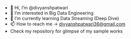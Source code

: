 - 👋 Hi, I’m @divyanshpatwari
- 👀 I’m interested in Big Data Engineering
- 🌱 I’m currently learning Data Streaming (Deep Dive)
- 📫 How to reach me -> divyanshpatwari36@gmail.com
- Check my repository for glimpse of my sample works
